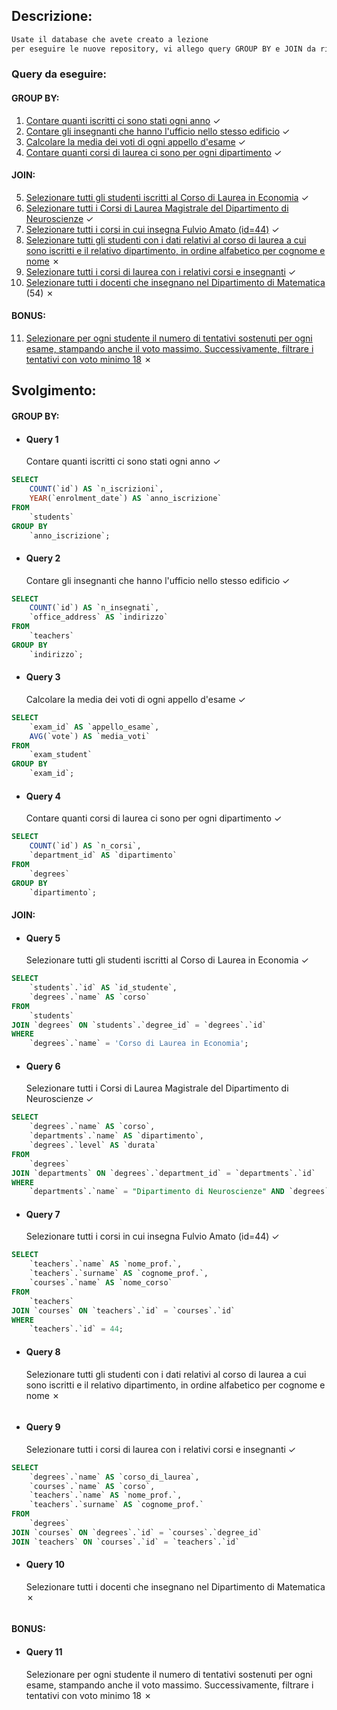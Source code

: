 ## Descrizione:

```txt
Usate il database che avete creato a lezione
per eseguire le nuove repository, vi allego query GROUP BY e JOIN da risolvere..
```

### Query da eseguire:

#### GROUP BY:

1. [Contare quanti iscritti ci sono stati ogni anno](#query-1) &check;
2. [Contare gli insegnanti che hanno l'ufficio nello stesso edificio](#query-2) &check;
3. [Calcolare la media dei voti di ogni appello d'esame](#query-3) &check;
4. [Contare quanti corsi di laurea ci sono per ogni dipartimento](#query-4) &check;

#### JOIN:

5. [Selezionare tutti gli studenti iscritti al Corso di Laurea in Economia](#query-5) &check;
6. [Selezionare tutti i Corsi di Laurea Magistrale del Dipartimento di Neuroscienze](#query-6) &check;
7. [Selezionare tutti i corsi in cui insegna Fulvio Amato (id=44)](#query-7) &check;
8. [Selezionare tutti gli studenti con i dati relativi al corso di laurea a cui sono iscritti e il relativo dipartimento, in ordine alfabetico per cognome e nome](#query-8) &cross;
9. [Selezionare tutti i corsi di laurea con i relativi corsi e insegnanti](#query-9) &check;
10. [Selezionare tutti i docenti che insegnano nel Dipartimento di Matematica](#query-10) (54) &cross;

#### BONUS:

11. [Selezionare per ogni studente il numero di tentativi sostenuti per ogni esame, stampando anche il voto massimo. Successivamente, filtrare i tentativi con voto minimo 18](#query-11) &cross;

## Svolgimento:

#### GROUP BY:

- #### Query 1
  Contare quanti iscritti ci sono stati ogni anno &check;

```sql
SELECT
    COUNT(`id`) AS `n_iscrizioni`,
    YEAR(`enrolment_date`) AS `anno_iscrizione`
FROM
    `students`
GROUP BY
    `anno_iscrizione`;
```

- #### Query 2
  Contare gli insegnanti che hanno l'ufficio nello stesso edificio &check;

```sql
SELECT
    COUNT(`id`) AS `n_insegnati`,
    `office_address` AS `indirizzo`
FROM
    `teachers`
GROUP BY
    `indirizzo`;
```

- #### Query 3
  Calcolare la media dei voti di ogni appello d'esame &check;

```sql
SELECT
    `exam_id` AS `appello_esame`,
    AVG(`vote`) AS `media_voti`
FROM
    `exam_student`
GROUP BY
    `exam_id`;
```

- #### Query 4
  Contare quanti corsi di laurea ci sono per ogni dipartimento &check;

```sql
SELECT
    COUNT(`id`) AS `n_corsi`,
    `department_id` AS `dipartimento`
FROM
    `degrees`
GROUP BY
    `dipartimento`;
```

#### JOIN:

- #### Query 5
  Selezionare tutti gli studenti iscritti al Corso di Laurea in Economia &check;

```sql
SELECT
    `students`.`id` AS `id_studente`,
    `degrees`.`name` AS `corso`
FROM
    `students`
JOIN `degrees` ON `students`.`degree_id` = `degrees`.`id`
WHERE
    `degrees`.`name` = 'Corso di Laurea in Economia';
```

- #### Query 6
  Selezionare tutti i Corsi di Laurea Magistrale del Dipartimento di Neuroscienze &check;

```sql
SELECT
    `degrees`.`name` AS `corso`,
    `departments`.`name` AS `dipartimento`,
    `degrees`.`level` AS `durata`
FROM
    `degrees`
JOIN `departments` ON `degrees`.`department_id` = `departments`.`id`
WHERE
    `departments`.`name` = "Dipartimento di Neuroscienze" AND `degrees`.`level` = "magistrale";
```

- #### Query 7
  Selezionare tutti i corsi in cui insegna Fulvio Amato (id=44) &check;

```sql
SELECT
    `teachers`.`name` AS `nome_prof.`,
    `teachers`.`surname` AS `cognome_prof.`,
    `courses`.`name` AS `nome_corso`
FROM
    `teachers`
JOIN `courses` ON `teachers`.`id` = `courses`.`id`
WHERE
    `teachers`.`id` = 44;
```

- #### Query 8
  Selezionare tutti gli studenti con i dati relativi al corso di laurea a cui sono iscritti e il relativo dipartimento, in ordine alfabetico per cognome e nome &cross;

```sql

```

- #### Query 9
  Selezionare tutti i corsi di laurea con i relativi corsi e insegnanti &check;

```sql
SELECT
    `degrees`.`name` AS `corso_di_laurea`,
    `courses`.`name` AS `corso`,
    `teachers`.`name` AS `nome_prof.`,
    `teachers`.`surname` AS `cognome_prof.`
FROM
    `degrees`
JOIN `courses` ON `degrees`.`id` = `courses`.`degree_id`
JOIN `teachers` ON `courses`.`id` = `teachers`.`id`
```

- #### Query 10
  Selezionare tutti i docenti che insegnano nel Dipartimento di Matematica &cross;

```sql

```

#### BONUS:

- #### Query 11
  Selezionare per ogni studente il numero di tentativi sostenuti per ogni esame, stampando anche il voto massimo. Successivamente, filtrare i tentativi con voto minimo 18 &cross;

```sql

```
